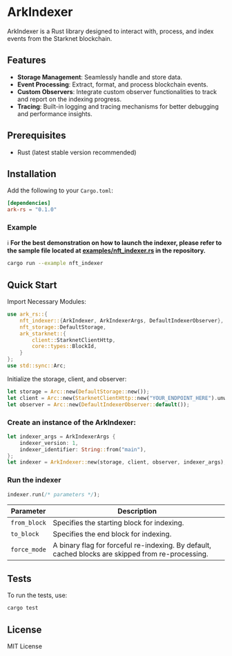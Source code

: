 # ArkIndexer

ArkIndexer is a Rust library designed to interact with, process, and index events from the Starknet blockchain.

## Features

- **Storage Management**: Seamlessly handle and store data.
- **Event Processing**: Extract, format, and process blockchain events.
- **Custom Observers**: Integrate custom observer functionalities to track and report on the indexing progress.
- **Tracing**: Built-in logging and tracing mechanisms for better debugging and performance insights.

## Prerequisites

- Rust (latest stable version recommended)

## Installation

Add the following to your `Cargo.toml`:

```toml
[dependencies]
ark-rs = "0.1.0"
```

### Example

ℹ️ **For the best demonstration on how to launch the indexer, please refer to the sample file located at [examples/nft_indexer.rs](/examples/nft_indexer.rs) in the repository.**

```bash
cargo run --example nft_indexer
```

## Quick Start

Import Necessary Modules:

```rust
use ark_rs::{
    nft_indexer::{ArkIndexer, ArkIndexerArgs, DefaultIndexerObserver},
    nft_storage::DefaultStorage,
    ark_starknet::{
        client::StarknetClientHttp,
        core::types::BlockId,
    }
};
use std::sync::Arc;
```

Initialize the storage, client, and observer:

```rust
let storage = Arc::new(DefaultStorage::new());
let client = Arc::new(StarknetClientHttp::new("YOUR_ENDPOINT_HERE").unwrap());
let observer = Arc::new(DefaultIndexerObserver::default());
```

### Create an instance of the ArkIndexer:

```rust
let indexer_args = ArkIndexerArgs {
    indexer_version: 1,
    indexer_identifier: String::from("main"),
};
let indexer = ArkIndexer::new(storage, client, observer, indexer_args);
```

### Run the indexer

```rust
indexer.run(/* parameters */);
```


| Parameter   | Description                                                                                       |
|-------------|---------------------------------------------------------------------------------------------------|
| `from_block`| Specifies the starting block for indexing.                                                        |
| `to_block`  | Specifies the end block for indexing.                                                             |
| `force_mode`| A binary flag for forceful re-indexing. By default, cached blocks are skipped from re-processing. |



## Tests

To run the tests, use:

```bash
cargo test
```

## License

MIT License 